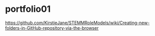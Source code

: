 # portfolio01

https://github.com/KirstieJane/STEMMRoleModels/wiki/Creating-new-folders-in-GitHub-repository-via-the-browser
